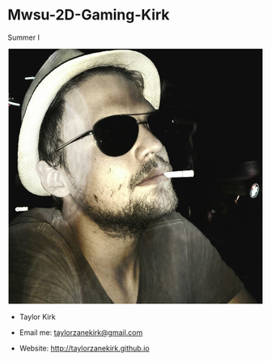 # Mwsu-2D-Gaming-Kirk
Summer I

![alt text](https://github.com/TaylorZaneKirk/4663-Cryptology-TaylorKirk/blob/master/534824_10201850409045327_1428465012_n.jpg?raw=true)

* Taylor Kirk

* Email me: taylorzanekirk@gmail.com

* Website: http://taylorzanekirk.github.io
